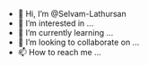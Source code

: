 - 👋 Hi, I’m @Selvam-Lathursan
- 👀 I’m interested in ...
- 🌱 I’m currently learning ...
- 💞️ I’m looking to collaborate on ...
- 📫 How to reach me ...

<!---
Manivathanan Vakeethanis a ✨ special ✨ repository because its `README.md` (this file) appears on your GitHub profile.
You can click the Preview link to take a look at your changes.
--->
